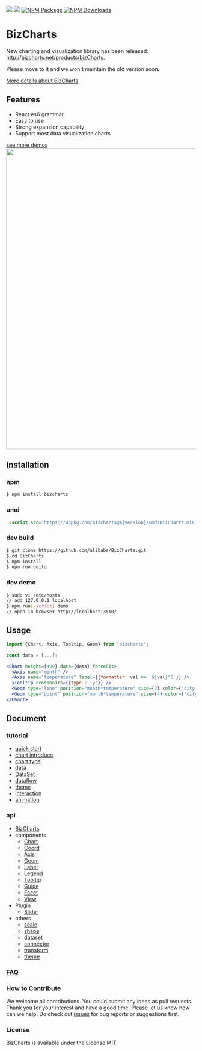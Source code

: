 ![](https://img.shields.io/badge/language-react-red.svg)  ![](https://img.shields.io/badge/license-MIT-000000.svg)  [![NPM Package](https://img.shields.io/npm/v/bizcharts.svg)](https://www.npmjs.com/package/bizcharts) [![NPM Downloads](https://img.shields.io/npm/dm/bizcharts.svg)](https://npmjs.org/package/bizcharts)

# BizCharts

New charting and visualization library has been released: http://bizcharts.net/products/bizCharts.

Please move to it and we won't maintain the old version soon.

[More details about BizCharts](http://bizcharts.net/index)

## Features
- React es6 grammar
- Easy to use
- Strong expansion capability
- Support most data visualization charts

[see more demos](http://bizcharts.net/products/bizCharts/demo)
<img src="https://user-images.githubusercontent.com/6628666/33157917-b970a70c-d040-11e7-9601-b1da1dbe26ab.png" width="800">

## Installation

### npm
```sh
$ npm install bizcharts
```

### umd
```html
 <script src="https://unpkg.com/bizcharts@${version}/umd/BizCharts.min.js"></script>
```

### dev build
```sh
$ git clone https://github.com/alibaba/BizCharts.git
$ cd BizCharts
$ npm install
$ npm run build
```

### dev demo

```sh
$ sudo vi /etc/hosts
// add 127.0.0.1 localhost
$ npm run[-script] demo
// open in browser http://localhost:3510/
```

## Usage
```jsx
import {Chart, Axis, Tooltip, Geom} from "bizcharts";

const data = [...];

<Chart height={400} data={data} forceFit>
  <Axis name="month" />
  <Axis name="temperature" label={{formatter: val => `${val}°C`}} />
  <Tooltip crosshairs={{type : 'y'}} />
  <Geom type="line" position="month*temperature" size={2} color={'city'} />
  <Geom type="point" position="month*temperature" size={4} color={'city'} />
</Chart>
```

## Document
### tutorial
- [quick start](http://bizcharts.net/products/bizCharts/docs/start)
- [chart introduce](http://bizcharts.net/products/bizCharts/docs/chart)
- [chart type](http://bizcharts.net/products/bizCharts/docs/chartType)
- [data](http://bizcharts.net/products/bizCharts/docs/data)
- [DataSet](http://bizcharts.net/products/bizCharts/docs/dataset)
- [dataflow](http://bizcharts.net/products/bizCharts/docs/dataflow)
- [theme](http://bizcharts.net/products/bizCharts/docs/theme)
- [interaction](http://bizcharts.net/products/bizCharts/docs/interaction)
- [animation](http://bizcharts.net/products/bizCharts/docs/animate)

### api
- [BizCharts](http://bizcharts.net/products/bizCharts/api/bizcharts)
- components
  - [Chart](http://bizcharts.net/products/bizCharts/api/chart)
  - [Coord](http://bizcharts.net/products/bizCharts/api/coord)
  - [Axis](http://bizcharts.net/products/bizCharts/api/axis)
  - [Geom](http://bizcharts.net/products/bizCharts/api/geom)
  - [Label](http://bizcharts.net/products/bizCharts/api/label)
  - [Legend](http://bizcharts.net/products/bizCharts/api/legend)
  - [Tooltip](http://bizcharts.net/products/bizCharts/api/tooltip)
  - [Guide](http://bizcharts.net/products/bizCharts/api/guide)
  - [Facet](http://bizcharts.net/products/bizCharts/api/facet)
  - [View](http://bizcharts.net/products/bizCharts/api/view)
- Plugin
  - [Slider](http://bizcharts.net/products/bizCharts/api/sliderPlugin)
- others
  - [scale](http://bizcharts.net/products/bizCharts/api/scale)
  - [shape](http://bizcharts.net/products/bizCharts/api/shape)
  - [dataset](http://bizcharts.net/products/bizCharts/api/dataset)
  - [connector](http://bizcharts.net/products/bizCharts/api/connector)
  - [transform](http://bizcharts.net/products/bizCharts/api/transform)
  - [theme](http://bizcharts.net/products/bizCharts/api/theme)

### [FAQ](http://bizcharts.net/products/bizCharts/docs/qa)

### How to Contribute
We welcome all contributions. You could submit any ideas as pull requests. Thank you for your interest and have a good time.
Please let us know how can we help. Do check out [issues](https://github.com/alibaba/BizCharts/issues) for bug reports or suggestions first.

### License
BizCharts is available under the License MIT.
